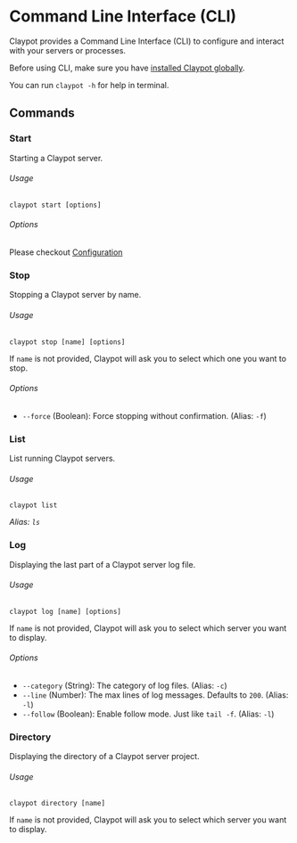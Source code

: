 # Command Line Interface (CLI)

Claypot provides a Command Line Interface (CLI) to configure and interact with your servers or processes.

Before using CLI, make sure you have [installed Claypot globally](/README.md#globally).

You can run `claypot -h` for help in terminal.


## Commands

### Start

Starting a Claypot server.

###### Usage

    claypot start [options]

###### Options

Please checkout [Configuration](/configuration.md#properties)


### Stop

Stopping a Claypot server by name.

###### Usage

    claypot stop [name] [options]

If `name` is not provided, Claypot will ask you to select which one you want to stop.

###### Options

- `--force` (Boolean): Force stopping without confirmation. (Alias: `-f`)


### List

List running Claypot servers.

###### Usage

    claypot list

*Alias: `ls`*

### Log

Displaying the last part of a Claypot server log file.

###### Usage

    claypot log [name] [options]

If `name` is not provided, Claypot will ask you to select which server you want to display.

###### Options

- `--category` (String): The category of log files. (Alias: `-c`)
- `--line` (Number): The max lines of log messages. Defaults to `200`. (Alias: `-l`)
- `--follow` (Boolean): Enable follow mode. Just like `tail -f`. (Alias: `-l`)


### Directory

Displaying the directory of a Claypot server project.

###### Usage

    claypot directory [name]

If `name` is not provided, Claypot will ask you to select which server you want to display.
